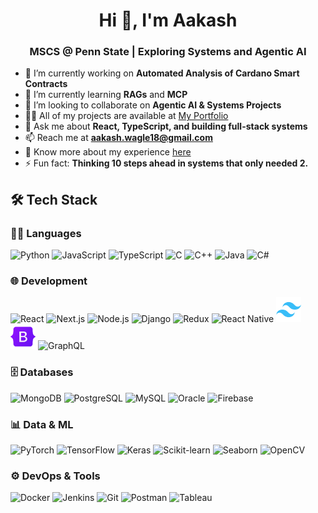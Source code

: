 <h1 align="center">Hi 👋, I'm Aakash</h1>
<h3 align="center">MSCS @ Penn State | Exploring Systems and Agentic AI</h3>

- 🔭 I’m currently working on **Automated Analysis of Cardano Smart Contracts**
- 🌱 I’m currently learning **RAGs** and **MCP**
- 👯 I’m looking to collaborate on **Agentic AI & Systems Projects**
- 👨‍💻 All of my projects are available at [My Portfolio](https://aakash-wagle.github.io/portfolio/)
- 💬 Ask me about **React, TypeScript, and building full-stack systems**
- 📫 Reach me at **aakash.wagle18@gmail.com**
- 📄 Know more about my experience [here](https://drive.google.com/file/d/1MoOyRJhMpOUxoy9aQ7i6TrHRolU2i7h5/view?usp=sharing)
- ⚡ Fun fact: **Thinking 10 steps ahead in systems that only needed 2.**

## 🛠️ Tech Stack

### 🧑‍💻 Languages
<p align="left">
  <img src="https://cdn.jsdelivr.net/gh/devicons/devicon/icons/python/python-original.svg" title="Python" width="40" />
  <img src="https://cdn.jsdelivr.net/gh/devicons/devicon/icons/javascript/javascript-original.svg" title="JavaScript" width="40" />
  <img src="https://cdn.jsdelivr.net/gh/devicons/devicon/icons/typescript/typescript-original.svg" title="TypeScript" width="40" />
  <img src="https://cdn.jsdelivr.net/gh/devicons/devicon/icons/c/c-original.svg" title="C" width="40" />
  <img src="https://cdn.jsdelivr.net/gh/devicons/devicon/icons/cplusplus/cplusplus-original.svg" title="C++" width="40" />
  <img src="https://cdn.jsdelivr.net/gh/devicons/devicon/icons/java/java-original.svg" title="Java" width="40" />
  <img src="https://cdn.jsdelivr.net/gh/devicons/devicon/icons/csharp/csharp-original.svg" title="C#" width="40" />
</p>

### 🌐 Development
<p align="left">
  <img src="https://cdn.jsdelivr.net/gh/devicons/devicon/icons/react/react-original.svg" title="React" width="40" />
  <img src="https://cdn.jsdelivr.net/gh/devicons/devicon/icons/nextjs/nextjs-original.svg" title="Next.js" width="40" />
  <img src="https://cdn.jsdelivr.net/gh/devicons/devicon/icons/nodejs/nodejs-original.svg" title="Node.js" width="40" />
<!--   <img src="https://cdn.jsdelivr.net/gh/devicons/devicon/icons/express/express-original.svg" title="Express.js" width="40" /> -->
  <img src="https://cdn.jsdelivr.net/gh/devicons/devicon/icons/django/django-plain.svg" title="Django" width="40" />
  <img src="https://cdn.jsdelivr.net/gh/devicons/devicon/icons/redux/redux-original.svg" title="Redux" width="40" />
  <img src="https://reactnative.dev/img/header_logo.svg" title="React Native" width="40" />
  <img src="https://github.com/devicons/devicon/blob/v2.16.0/icons/tailwindcss/tailwindcss-original.svg" title="Tailwind CSS" width="40" />
  <img src="https://github.com/devicons/devicon/blob/v2.16.0/icons/bootstrap/bootstrap-original.svg" title="Bootstrap" width="40" />
  <img src="https://www.vectorlogo.zone/logos/graphql/graphql-icon.svg" title="GraphQL" width="40" />
</p>

### 🗄️ Databases
<p align="left">
  <img src="https://cdn.jsdelivr.net/gh/devicons/devicon/icons/mongodb/mongodb-original.svg" title="MongoDB" width="40" />
  <img src="https://cdn.jsdelivr.net/gh/devicons/devicon/icons/postgresql/postgresql-original.svg" title="PostgreSQL" width="40" />
  <img src="https://cdn.jsdelivr.net/gh/devicons/devicon/icons/mysql/mysql-original.svg" title="MySQL" width="40" />
  <img src="https://cdn.jsdelivr.net/gh/devicons/devicon/icons/oracle/oracle-original.svg" title="Oracle" width="40" />
  <img src="https://www.vectorlogo.zone/logos/firebase/firebase-icon.svg" title="Firebase" width="40" />
</p>

### 📊 Data & ML
<p align="left">
  <img src="https://www.vectorlogo.zone/logos/pytorch/pytorch-icon.svg" title="PyTorch" width="40" />
  <img src="https://www.vectorlogo.zone/logos/tensorflow/tensorflow-icon.svg" title="TensorFlow" width="40" />
  <img src="https://cdn.jsdelivr.net/gh/devicons/devicon/icons/keras/keras-original.svg" title="Keras" width="40" />
  <img src="https://upload.wikimedia.org/wikipedia/commons/0/05/Scikit_learn_logo_small.svg" title="Scikit-learn" width="40" />
  <img src="https://seaborn.pydata.org/_images/logo-mark-lightbg.svg" title="Seaborn" width="40" />
  <img src="https://cdn.jsdelivr.net/gh/devicons/devicon/icons/opencv/opencv-original.svg" title="OpenCV" width="40" />
</p>

### ⚙️ DevOps & Tools
<p align="left">
  <img src="https://cdn.jsdelivr.net/gh/devicons/devicon/icons/docker/docker-original.svg" title="Docker" width="40" />
  <img src="https://cdn.jsdelivr.net/gh/devicons/devicon/icons/jenkins/jenkins-original.svg" title="Jenkins" width="40" />
  <img src="https://cdn.jsdelivr.net/gh/devicons/devicon/icons/git/git-original.svg" title="Git" width="40" />
  <img src="https://www.vectorlogo.zone/logos/getpostman/getpostman-icon.svg" title="Postman" width="40" />
  <img src="https://cloud.githubusercontent.com/assets/1724406/14420001/cfc72600-ffc9-11e5-8743-9b94ce8af254.png" title="Tableau" width="40" />
</p>
